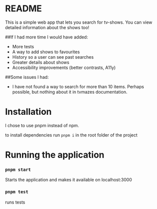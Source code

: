 # README
This is a simple web app that lets you search for tv-shows. You can view detailed information about the shows too!

##If I had more time I would have added:
* More tests
* A way to add shows to favourites
* History so a user can see past searches
* Greater details about shows
* Accessibility improvements (better contrasts, A11y)

##Some issues I had:
* I have not found a way to search for more than 10 items. Perhaps possible, but nothing about it in tvmazes documentation.


# Installation
I chose to use pnpm instead of npm.

to install dependencies run `pnpm i` in the root folder of the project

# Running the application
### `pnpm start`
Starts the application and makes it available on localhost:3000

### `pnpm test`
runs tests